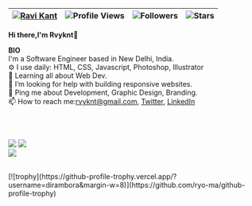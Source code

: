 | [![Ravi Kant](https://img.shields.io/badge/RAVI-KANT-<COLOR>.svg)](https://shields.io/) | ![Profile Views](https://komarev.com/ghpvc/?username=rvyknt&color=green) | ![Followers](https://img.shields.io/github/followers/rvyknt) | ![Stars](https://img.shields.io/github/stars/rvyknt?label=Profile%20Stars&logo=Profile%20stars&logoColor=g) |
--| --| --| --|


<b>Hi there,I'm Rvyknt</b>👋<br>


<b>BIO</b><br>
 I'm a Software Engineer based in New Delhi, India.<br>
⚙️ I use daily: HTML, CSS, Javascript, Photoshop, Illustrator<br>
🌱 Learning all about Web Dev.<br>
🤔 I’m looking for help with building responsive websites.<br>
💬 Ping me about Development, Graphic Design, Branding.<br>
📫 How to reach me:rvyknt@gmail.com,&nbsp;[Twitter](https://mobile.twitter.com/rvyknt), [LinkedIn](https://www.linkedin.com/in/rvyknt/)

<br><br>

<!--
[![My GitHub Stats](https://github-readme-stats.vercel.app/api/?username=rvyknt&count_private=true&theme=tokyonight&showicons=true)]()
[![My GitHub Language Stats](https://github-readme-stats.vercel.app/api/top-langs/?username=dirambora&langs_count=5&theme=tokyonight)]()
-->

![](https://github-readme-stats.vercel.app/api?username=rvyknt&theme=light&hide_border=false&include_all_commits=true&count_private=true)
![](https://github-readme-streak-stats.herokuapp.com/?user=rvyknt&theme=light&hide_border=false)<br/>
![](https://github-readme-stats.vercel.app/api/top-langs/?username=rvyknt&theme=light&hide_border=false&include_all_commits=true&count_private=true&layout=compact)


<br>
[![trophy](https://github-profile-trophy.vercel.app/?username=dirambora&margin-w=8)](https://github.com/ryo-ma/github-profile-trophy)


<br>
